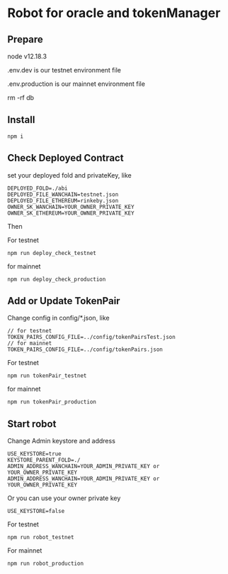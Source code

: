 # Robot for oracle and tokenManager

## Prepare

node v12.18.3

.env.dev is our testnet environment file

.env.production is our mainnet environment file

rm -rf db

## Install


```
npm i
```

## Check Deployed Contract

set your deployed fold and privateKey, like

```
DEPLOYED_FOLD=./abi
DEPLOYED_FILE_WANCHAIN=testnet.json
DEPLOYED_FILE_ETHEREUM=rinkeby.json
OWNER_SK_WANCHAIN=YOUR_OWNER_PRIVATE_KEY
OWNER_SK_ETHEREUM=YOUR_OWNER_PRIVATE_KEY
```

Then

For testnet

```
npm run deploy_check_testnet
```

for mainnet

```
npm run deploy_check_production
```

## Add or Update TokenPair

Change config in config/*.json, like

```
// for testnet 
TOKEN_PAIRS_CONFIG_FILE=../config/tokenPairsTest.json
// for mainnet
TOKEN_PAIRS_CONFIG_FILE=../config/tokenPairs.json
```

For testnet

```
npm run tokenPair_testnet
```

for mainnet

```
npm run tokenPair_production
```

## Start robot

Change Admin keystore and address 

```
USE_KEYSTORE=true
KEYSTORE_PARENT_FOLD=./
ADMIN_ADDRESS_WANCHAIN=YOUR_ADMIN_PRIVATE_KEY or YOUR_OWNER_PRIVATE_KEY
ADMIN_ADDRESS_WANCHAIN=YOUR_ADMIN_PRIVATE_KEY or YOUR_OWNER_PRIVATE_KEY
```
Or you can use your owner private key
```
USE_KEYSTORE=false
```


For testnet

```
npm run robot_testnet
```

For mainnet

```
npm run robot_production
```
